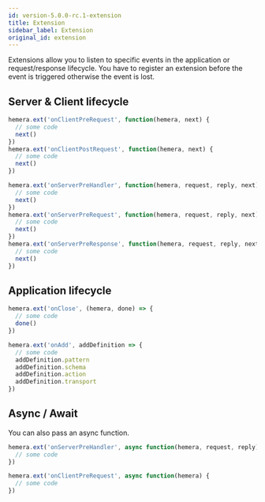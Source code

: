 ```yaml
---
id: version-5.0.0-rc.1-extension
title: Extension
sidebar_label: Extension
original_id: extension
---
```


Extensions allow you to listen to specific events in the application or request/response lifecycle. You have to register an extension before the event is triggered otherwise the event is lost.

## Server & Client lifecycle

```js
hemera.ext('onClientPreRequest', function(hemera, next) {
  // some code
  next()
})
hemera.ext('onClientPostRequest', function(hemera, next) {
  // some code
  next()
})

hemera.ext('onServerPreHandler', function(hemera, request, reply, next) {
  // some code
  next()
})
hemera.ext('onServerPreRequest', function(hemera, request, reply, next) {
  // some code
  next()
})
hemera.ext('onServerPreResponse', function(hemera, request, reply, next) {
  // some code
  next()
})
```

## Application lifecycle

```js
hemera.ext('onClose', (hemera, done) => {
  // some code
  done()
})

hemera.ext('onAdd', addDefinition => {
  // some code
  addDefinition.pattern
  addDefinition.schema
  addDefinition.action
  addDefinition.transport
})
```

## Async / Await

You can also pass an async function.

```js
hemera.ext('onServerPreHandler', async function(hemera, request, reply) {
  // some code
})

hemera.ext('onClientPreRequest', async function(hemera) {
  // some code
})
```
